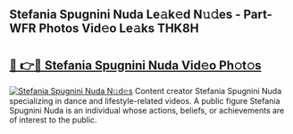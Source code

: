 ## Stefania Spugnini Nuda Le𝚊k𝚎d N𝚞𝚍es - Part-WFR Photos Vid𝚎o Le𝚊ks THK8H

# <h2><a href="http://fbduff.evod.top/?m=Stefania+Spugnini+Nuda">🔗 👉🔴 Stefania Spugnini Nuda Vid𝚎o Ph𝚘t𝚘s</a></h2>

[![Stefania Spugnini Nuda N𝚞d𝚎s](https://i.imgur.com/8V9OHl7.gif)](http://fbduff.evod.top/?m=Stefania+Spugnini+Nuda)
Content creator Stefania Spugnini Nuda specializing in dance and lifestyle-related videos. A public figure Stefania Spugnini Nuda is an individual whose actions, beliefs, or achievements are of interest to the public. 
